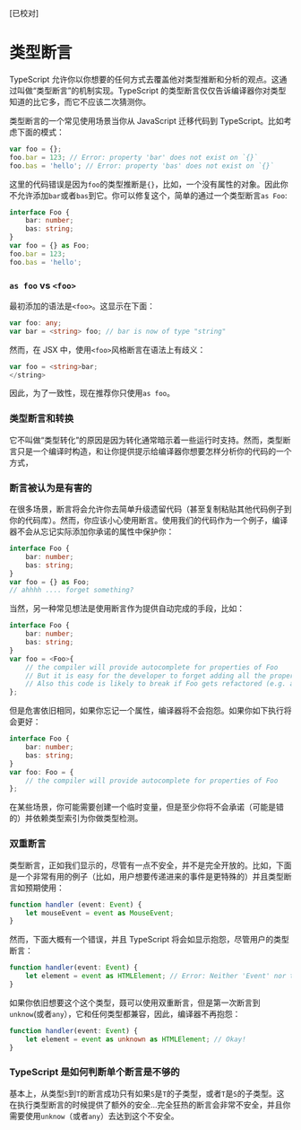 [已校对]
# 类型断言

TypeScript 允许你以你想要的任何方式去覆盖他对类型推断和分析的观点。这通过叫做“类型断言”的机制实现。TypeScript 的类型断言仅仅告诉编译器你对类型知道的比它多，而它不应该二次猜测你。

类型断言的一个常见使用场景当你从 JavaScript 迁移代码到 TypeScript。比如考虑下面的模式：
```ts
var foo = {};
foo.bar = 123; // Error: property 'bar' does not exist on `{}`
foo.bas = 'hello'; // Error: property 'bas' does not exist on `{}`
```

这里的代码错误是因为`foo`的类型推断是`{}`，比如，一个没有属性的对象。因此你不允许添加`bar`或者`bas`到它。你可以修复这个，简单的通过一个类型断言`as Foo`:
```ts
interface Foo {
    bar: number;
    bas: string;
}
var foo = {} as Foo;
foo.bar = 123;
foo.bas = 'hello';
```

### `as foo` vs `<foo>`

最初添加的语法是`<foo>`。这显示在下面：
```ts
var foo: any;
var bar = <string> foo; // bar is now of type "string"
```

然而，在 JSX 中，使用`<foo>`风格断言在语法上有歧义：
```ts
var foo = <string>bar;
</string>
```
因此，为了一致性，现在推荐你只使用`as foo`。

### 类型断言和转换

它不叫做“类型转化”的原因是因为转化通常暗示着一些运行时支持。然而，类型断言只是一个编译时构造，和让你提供提示给编译器你想要怎样分析你的代码的一个方式，

### 断言被认为是有害的

在很多场景，断言将会允许你去简单升级遗留代码（甚至复制粘贴其他代码例子到你的代码库）。然而，你应该小心使用断言。使用我们的代码作为一个例子，编译器不会从忘记实际添加你承诺的属性中保护你：
```ts
interface Foo {
    bar: number;
    bas: string;
}
var foo = {} as Foo;
// ahhhh .... forget something?
```

当然，另一种常见想法是使用断言作为提供自动完成的手段，比如：
```ts
interface Foo {
    bar: number;
    bas: string;
}
var foo = <Foo>{
    // the compiler will provide autocomplete for properties of Foo
    // But it is easy for the developer to forget adding all the properties
    // Also this code is likely to break if Foo gets refactored (e.g. a new property added)
};
```

但是危害依旧相同，如果你忘记一个属性，编译器将不会抱怨。如果你如下执行将会更好：
```ts
interface Foo {
    bar: number;
    bas: string;
}
var foo: Foo = {
    // the compiler will provide autocomplete for properties of Foo
};
```

在某些场景，你可能需要创建一个临时变量，但是至少你将不会承诺（可能是错的）并依赖类型索引为你做类型检测。

### 双重断言

类型断言，正如我们显示的，尽管有一点不安全，并不是完全开放的。比如，下面是一个非常有用的例子（比如，用户想要传递进来的事件是更特殊的）并且类型断言如预期使用：
```ts
function handler (event: Event) {
    let mouseEvent = event as MouseEvent;
}
```
然而，下面大概有一个错误，并且 TypeScript 将会如显示抱怨，尽管用户的类型断言：
```ts
function handler(event: Event) {
    let element = event as HTMLElement; // Error: Neither 'Event' nor type 'HTMLElement' is assignable to the other
}
```

如果你依旧想要这个这个类型，聂可以使用双重断言，但是第一次断言到`unknow`(或者`any`），它和任何类型都兼容，因此，编译器不再抱怨：
```ts
function handler(event: Event) {
    let element = event as unknown as HTMLElement; // Okay!
}
```


### TypeScript 是如何判断单个断言是不够的

基本上，从类型`S`到`T`的断言成功只有如果`S`是`T`的子类型，或者`T`是`S`的子类型。这在执行类型断言的时候提供了额外的安全...完全狂热的断言会非常不安全，并且你需要使用`unknow`（或者`any`）去达到这个不安全。